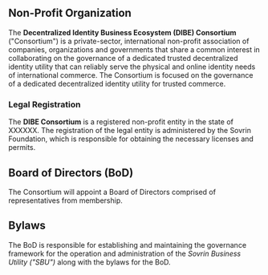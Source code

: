 
## Non-Profit Organization
The **Decentralized Identity Business Ecosystem (DIBE) Consortium** ("Consortium") is a private-sector, international non-profit association of companies, organizations and governments that share a common interest in collaborating on the governance of a dedicated trusted decentralized identity utility that can reliably serve the physical and online identity needs of international commerce. The Consortium is focused on the governance of a dedicated decentralized identity utility for trusted commerce.

### Legal Registration
The **DIBE Consortium** is a registered non-profit entity in the state of XXXXXX. The registration of the legal entity is administered by the Sovrin Foundation, which is responsible for obtaining the  necessary licenses and permits.  

## Board of Directors (BoD)
The Consortium will appoint a Board of Directors comprised of representatives from membership.

## Bylaws
The BoD is responsible for establishing and maintaining the governance framework for the operation and administration of the *Sovrin Business Utility ("SBU")* along with the bylaws for the BoD.
